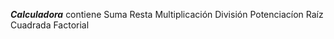***Calculadora*** 
contiene
Suma
Resta
Multiplicación
División
Potenciacíon
Raíz Cuadrada
Factorial
